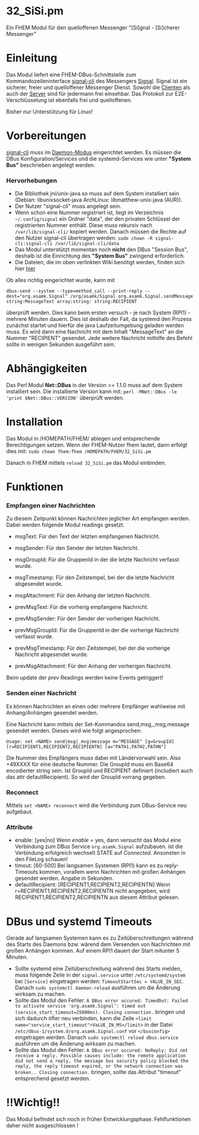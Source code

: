 # 32_SiSi.pm
Ein FHEM Modul für den quelloffenen Messenger "[Si]gnal - [Si]cherer Messenger"

# Einleitung

Das Modul liefert eine FHEM-DBus-Schnittstelle zum Kommandozeileninterface [signal-cli](https://github.com/AsamK/signal-cli) des Messengers [Signal](https://signal.org/). Signal ist ein sicherer, freier und quelloffener Messenger Dienst. Sowohl die [Clienten](https://github.com/signalapp) als auch der [Server](https://github.com/signalapp/Signal-Server) sind für jedermann frei einsehbar. Das Protokoll zur E2E-Verschlüsselung ist ebenfalls frei und quelloffenen.

Bisher nur Unterstützung für Linux!

# Vorbereitungen

[signal-cli](https://github.com/AsamK/signal-cli) muss im [Daemon-Modus](https://github.com/AsamK/signal-cli/wiki/DBus-service) eingerichtet werden. Es müssen die DBus Konfiguration/Services und die systemd-Services wie unter **"System Bus"** beschrieben angelegt werden.

### Hervorhebungen

* Die Bibliothek jni/unix-java.so muss auf dem System installiert sein (Debian: libunixsocket-java ArchLinux: libmatthew-unix-java (AUR)).
* Der Nutzer "signal-cli" muss angelegt sein.
* Wenn schon eine Nummer registriert ist, liegt im Verzeichnis `~/.config/signal` ein Ordner "data", der den privaten Schlüssel der registrierten Nummer enthält. Diese muss rekursiv nach  `/var/lib/signal-cli/` kopiert werden. Danach müssen die Rechte auf den Nutzer signal-cli übertragen werden: `sudo chown -R signal-cli:signal-cli /var/lib/signal-cli/data`
* Das Modul unterstützt momentan noch **nicht** den DBus "Session Bus", deshalb ist die Einrichtung des **"System Bus"** zwingend erforderlich.
* Die Dateien, die im oben verlinkten Wiki benötigt werden, finden sich hier [hier](https://github.com/AsamK/signal-cli/tree/master/data)

Ob alles richtig eingerichtet wurde, kann mit

`dbus-send --system --type=method_call --print-reply --dest="org.asamk.Signal" /org/asamk/Signal org.asamk.Signal.sendMessage string:MessageText array:string: string:RECIPIENT`

überprüft werden. Dies kann beim ersten versuch - je nach System (RPI1) - mehrere Minuten dauern. Dies ist deshalb der Fall, da systemd den Prozess zunächst startet und hierfür die java Laufzeitumgebung geladen werden muss. Es wird dann eine Nachricht mit dem Inhalt "MessageText" an die Nummer "RECIPIENT" gesendet. Jede weitere Nachricht mithilfe des Befehl sollte in wenigen Sekunden ausgeführt sein.

# Abhängigkeiten

Das Perl Modul **Net::DBus** in der Version >= 1.1.0 muss auf dem System installiert sein. Die installierte Version kann mit: `perl -MNet::DBus -le 'print $Net::DBus::VERSION'` überprüft werden.

# Installation

Das Modul in /HOMEPATH/FHEM/ ablegen und entsprechende Berechtigungen setzen. Wenn der FHEM-Nutzer fhem lautet, dann erfolgt dies mit:
`sudo chown fhem:fhem /HOMEPATH/FHEM/32_SiSi.pm`

Danach in FHEM mittels  `reload 32_SiSi.pm` das Modul einbinden.

# Funktionen

### Empfangen einer Nachrichten

Zu diesem Zeitpunkt können Nachrichten jeglicher Art empfangen werden. Dabei werden folgende Modul readings gesetzt.

* msgText: Für den Text der letzten empfangenen Nachricht.
* msgSender: Für den Sender der letzten Nachricht.
* msgGroupId: Für die GruppenId in der die letzte Nachricht verfasst wurde.
* msgTimestamp: Für den Zeitstempel, bei der die letzte Nachricht abgesendet wurde.
* msgAttachment: Für den Anhang der letzten Nachricht.

* prevMsgText: Für die vorherig empfangene Nachricht.
* prevMsgSender: Für den Sender der vorherigen Nachricht.
* prevMsgGroupId: Für die GruppenId in der die vorherige Nachricht verfasst wurde.
* prevMsgTimestamp: Für den Zeitstempel, bei der die vorherige Nachricht abgesendet wurde.
* prevMsgAttachment: Für den Anhang der vorherigen Nachricht.

Beim update der *prev* Readings werden keine Events getriggert!

### Senden einer Nachricht

Es können Nachrichten an einen oder mehrere Empfänger wahlweise mit Anhang/Anhängen gesendet werden.

Eine Nachricht kann mittels der Set-Kommandos send,msg,\_msg,message gesendet werden. Dieses wird wie folgt angesprochen:

`Usage: set <NAME> send|msg|_msg|message m="MESSAGE" [g=GroupId] [r=RECIPIENT1,RECIPIENT2,RECIPIENTN] [a="PATH1,PATH2,PATHN"]`

Die Nummer des Empfängers muss dabei mit Ländervorwahl sein. Also +49XXXX für eine deutsche Nummer. Die GroupId muss ein Base64 encodierter string sein. Ist GroupId und RECIPIENT definiert (includiert auch das attr defaultRecipient). So wird der GroupId vorrang gegeben.

### Reconnect

Mittels
`set <NAME> reconnect`
wird die Verbindung zum DBus-Service neu aufgebaut.

### Attribute

* enable: [yes|no] Wenn *enable* = yes, dann versucht das Modul eine Verbindung zum DBus Service `org.asamk.Signal` aufzubauen. ist die Verbindung erfolgreich wechselt STATE auf *Connected*. Ansonsten in den FileLog schauen!
* timout: [60-500] Bei langsamen Systemen (RPI1) kann es zu reply-Timeouts kommen, vorallem wenn Nachrichten mit großen Anhängen gesendet werden. Angabe in Sekunden.
* defaultRecipient: [RECIPIENT1,RECIPIENT2,RECIPIENTN] Wenn r=RECIPIENT1,RECIPIENT2,RECIPIENTN nicht angegeben, wird RECIPIENT1,RECIPIENT2,RECIPIENTN aus diesem Attribut gelesen.

# DBus und systemd Timeouts

Gerade auf langsamen Systemen kann es zu Zeitüberschreitungen während des Starts des Daemons bzw. wärend dem Versenden von Nachrichten mit großen Anhängen kommen. Auf einem RPI1 dauert der Start mitunter 5 Minuten.

* Sollte systemd eine Zeitüberschreitung während des Starts melden, muss folgende Zeile in der `signal.service` unter `/etc/systemd/system` bei `[Service]` eingetragen werden: `TimeoutStartSec = VALUE_IN_SEC`. Danach `sudo systemctl daemon-reload` ausführen um die Änderung wirksam zu machen.
* Sollte das Modul den Fehler: `A DBus error occured: TimedOut: Failed to activate service 'org.asamk.Signal': timed out (service_start_timeout=25000ms). Closing connection.` bringen und sich dadurch öfter neu verbinden, kann die Zeile `<limit name="service_start_timeout">VaLUE_IN_MS</limit>` in der Datei `/etc/dbus-1/system.d/org.asamk.Signal.conf` vor `</busconfig>` eingetragen werden. Danach `sudo systemctl reload dbus.service` ausführen um die Änderung wirksam zu machen.
* Sollte das Modul den Fehler: `A DBus error occured: NoReply: Did not receive a reply. Possible causes include: the remote application did not send a reply, the message bus security policy blocked the reply, the reply timeout expired, or the network connection was broken.. Closing connection.` bringen, sollte das Attribut "timeout" entsprechend gesetzt werden.

# !!Wichtig!!

Das Modul befindet sich noch in früher Entwicklungsphase. Fehlfunktionen daher nicht ausgeschlossen !
